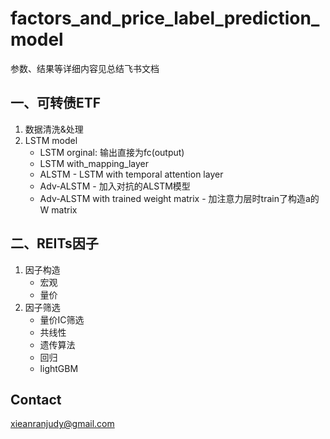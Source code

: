 # factors_and_price_label_prediction_model

参数、结果等详细内容见总结飞书文档

## 一、可转债ETF
1. 数据清洗&处理
1. LSTM model
   - LSTM orginal: 输出直接为fc(output)
   - LSTM with_mapping_layer
   - ALSTM - LSTM with temporal attention layer
   - Adv-ALSTM - 加入对抗的ALSTM模型
   - Adv-ALSTM with trained weight matrix - 加注意力层时train了构造a的W matrix

## 二、REITs因子
1. 因子构造
   - 宏观
   - 量价
1. 因子筛选
   - 量价IC筛选
   - 共线性
   - 遗传算法
   - 回归
   - lightGBM

## Contact
xieanranjudy@gmail.com
